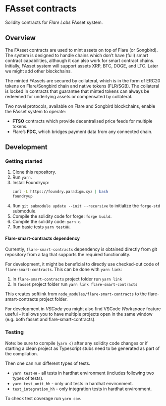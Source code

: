 # FAsset contracts

Solidity contracts for *Flare Labs* FAsset system.

## Overview

The FAsset contracts are used to mint assets on top of Flare (or Songbird). The system is designed to handle chains which don’t have (full) smart contract capabilities, although it can also work for smart contract chains. Initially, FAsset system will support assets XRP, BTC, DOGE, and LTC. Later we might add other blockchains.

The minted FAssets are secured by collateral, which is in the form of ERC20 tokens on Flare/Songbird chain and native tokens (FLR/SGB). The collateral is locked in contracts that guarantee that minted tokens can always be redeemed for underlying assets or compensated by collateral.

Two novel protocols, available on Flare and Songbird blockchains, enable the FAsset system to operate:

- **FTSO** contracts which provide decentralised price feeds for multiple tokens.
- Flare’s **FDC**, which bridges payment data from any connected chain.

## Development

### Getting started

1. Clone this repository.
2. Run `yarn`.
3. Install Foundryup:
   ```bash
   curl -L https://foundry.paradigm.xyz | bash
   foundryup
   ```
4. Run `git submodule update --init --recursive` to initialize the `forge-std` submodule.
4. Compile the solidity code for forge: `forge build`.
5. Compile the solidity code: `yarn c`.
6. Run basic tests `yarn testHH`.

#### Flare-smart-contracts dependency

Currently, `flare-smart-contracts` dependency is obtained directly from git repository from a tag that supports the required functionality.

For development, it might be beneficial to directly use checked-out code of `flare-smart-contracts`. This can be done with `yarn link`:

1. In `flare-smart-contracts` project folder run `yarn link`
2. In `fasset` project folder run `yarn link flare-smart-contracts`

This creates softlink from `node_modules/flare-smart-contracts` to the flare-smart-contracts project folder.

For development in *VSCode* you might also find VSCode *Workspace* feature useful - it allows you to have multiple projects open in the same window (e.g. both fasset and flare-smart-contracts).

### Testing

Note: be sure to compile (`yarn c`) after any solidity code changes or if starting a clean project as Typescript stubs need to be generated as part of the compilation.

Then one can run different types of tests.

- `yarn testHH` - all tests in hardhat environment (includes following two types of tests).
- `yarn test_unit_hh` - only unit tests in hardhat environment.
- `test_integration_hh` - only integration tests in hardhat environment.

To check test coverage run `yarn cov`.
